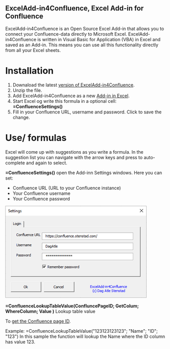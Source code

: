 ## ExcelAdd-in4Confluence, Excel Add-in for Confluence

ExcelAdd-in4Confluence is an Open Source Excel Add-in that allows you to connect your Confluence-data directly to Microsoft Excel. 
ExcelAdd-in4Confluence is written in Visual Basic for Application (VBA) in Excel and saved as an Add-in. This means you can use all this functionality directly from all your Excel sheets. 

# Installation
1. Downaload the latest [version of ExcelAdd-in4Confluence](https://github.com/DagAtleStenstad/ExcelAdd-in4Confluence/archive/master.zip).
2. Unzip the file. 
3. Add ExcelAdd-in4Confluence as a new [Add-in in Excel](https://support.office.com/en-us/article/add-or-remove-add-ins-in-excel-0af570c4-5cf3-4fa9-9b88-403625a0b460).
4. Start Excel og write this formula in a optional cell: **=ConfluenceSettings()**
5. Fill in your Confluence URL, username and password. Click <Ok> to save the change. 

#  Use/ formulas
Excel will come up with suggestions as you write a formula. In the suggestion list you can navigate with the arrow keys and press <Tab> to auto-complete and <Tab> again to select.

**=ConfluenceSettings()** open the Add-inn Settings windows. Here you can set:
* Confluence URL (URL to your Confluence instance)
* Your Confluence username
* Your Confluence password

![ConfluenceSettings.png](resources/images/ConfluenceSettings.png)

**=ConfluenceLookupTableValue(ConfluncePageID; GetColum; WhereColumn; Value )** Lookup table value

To [get the Confluence page ID](https://confluence.atlassian.com/confkb/how-to-get-confluence-page-id-648380445.html).

Example: =ConfluenceLookupTableValue("123123123123"; "Name"; "ID"; "123") 
In this sample the function will lookup the Name where the ID column has value 123.
